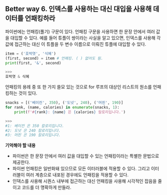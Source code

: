 ## Better way 6. 인덱스를 사용하는 대신 대입을 사용해 데이터를 언패킹하라

파이썬에는 언패킹(풀기) 구문이 있다. 언패킹 구문을 사용하면 한 문장 안에서 여러 값을 대입할 수 있다. 예를 들어 튜플이 쌍이라는 사실을 알고 있으면, 인덱스를 사용해 각 값에 접근하는 대신 이 튜플을 두 변수 이름으로 이뤄진 튜플에 대입할 수 있다.

```python
item = ('호박엿', '식혜')
(first, second) = item # 언패킹. ( ) 없어도 됨. 
print(first, '&', second)

>>>
호박엿 & 식혜
```

언패킹의 용례 중 또 한 가지 쓸모 있는 것으로 for 루프의 대상인 리스트의 원소를 언패킹하는 것이 있다.

```python
snacks = [('베이컨', 350), ('도넛', 240), ('머핀', 190)]
for rank, (name, calories) in enumerate(snacks, 1):
    print(f'#{rank}: {name} 은 {calories} 칼로리입니다.')

>>>
#1: 베이컨 은 350 칼로리입니다.
#2: 도넛 은 240 칼로리입니다.
#3: 머핀 은 190 칼로리입니다.
```

**기억해야 할 내용**
- 파이썬은 한 문장 안에서 여러 값을 대입할 수 있는 언패킹이라는 특별한 문법으로 제공한다.
- 파이썬 언패킹은 일반화돼 있으므로 모든 이터러블에 적용할 수 있다. 그리고 이터러블이 여러 계층으로 내포된 경우에도 언패킹을 적용할 수 있다.
- 인덱스를 사용해 시퀀스 내부에 접근하는 대신 언패킹을 사용해 시각적인 잡음을 줄이고 코드를 더 명확하게 만들라.